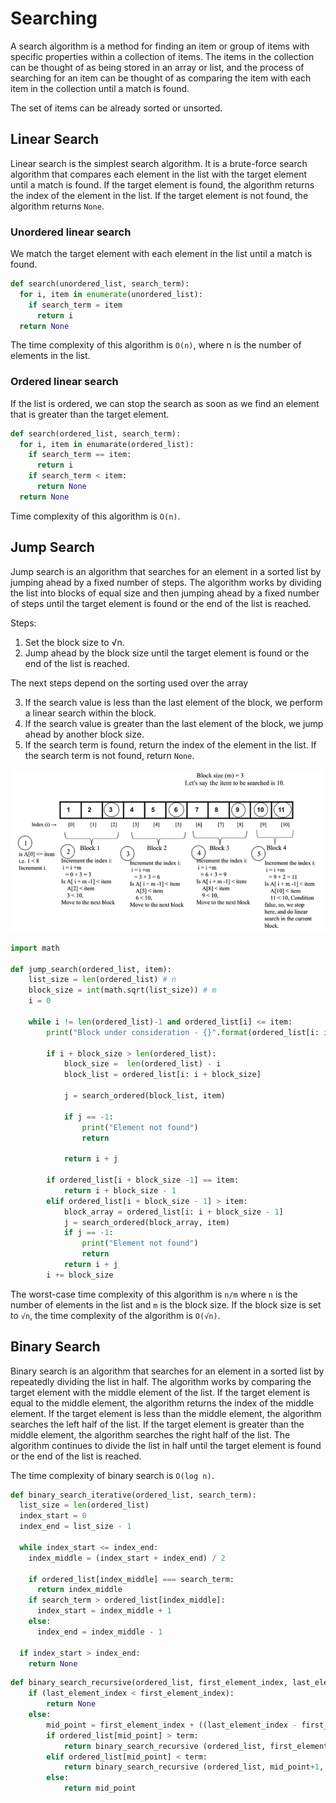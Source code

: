 # Searching

A search algorithm is a method for finding an item or group of items with specific properties within a collection of items. The items in the collection can be thought of as being stored in an array or list, and the process of searching for an item can be thought of as comparing the item with each item in the collection until a match is found.

The set of items can be already sorted or unsorted.

## Linear Search

Linear search is the simplest search algorithm. It is a brute-force search algorithm that compares each element in the list with the target element until a match is found. If the target element is found, the algorithm returns the index of the element in the list. If the target element is not found, the algorithm returns `None`.

### Unordered linear search

We match the target element with each element in the list until a match is found.

```python
def search(unordered_list, search_term):
  for i, item in enumerate(unordered_list):
    if search_term = item
      return i
  return None
```

The time complexity of this algorithm is `O(n)`, where n is the number of elements in the list.

### Ordered linear search

If the list is ordered, we can stop the search as soon as we find an element that is greater than the target element.

```python
def search(ordered_list, search_term):
  for i, item in enumarate(ordered_list):
    if search_term == item:
      return i
    if search_term < item:
      return None
  return None
```

Time complexity of this algorithm is `O(n)`.

## Jump Search

Jump search is an algorithm that searches for an element in a sorted list by jumping ahead by a fixed number of steps. The algorithm works by dividing the list into blocks of equal size and then jumping ahead by a fixed number of steps until the target element is found or the end of the list is reached.

Steps:

1. Set the block size to √n.
2. Jump ahead by the block size until the target element is found or the end of the list is reached.

The next steps depend on the sorting used over the array

3. If the search value is less than the last element of the block, we perform a linear search within the block.
4. If the search value is greater than the last element of the block, we jump ahead by another block size.
5. If the search term is found, return the index of the element in the list. If the search term is not found, return `None`.

![alt text](image.png)

```python
import math

def jump_search(ordered_list, item):
    list_size = len(ordered_list) # n
    block_size = int(math.sqrt(list_size)) # m
    i = 0

    while i != len(ordered_list)-1 and ordered_list[i] <= item:
        print("Block under consideration - {}".format(ordered_list[i: i+block_size]))

        if i + block_size > len(ordered_list):
            block_size =  len(ordered_list) - i
            block_list = ordered_list[i: i + block_size]

            j = search_ordered(block_list, item)

            if j == -1:
                print("Element not found")
                return

            return i + j

        if ordered_list[i + block_size -1] == item:
            return i + block_size - 1
        elif ordered_list[i + block_size - 1] > item:
            block_array = ordered_list[i: i + block_size - 1]
            j = search_ordered(block_array, item)
            if j == -1:
                print("Element not found")
                return
            return i + j
        i += block_size
```

The worst-case time complexity of this algorithm is `n/m` where `n` is the number of elements in the list and `m` is the block size.
If the block size is set to `√n`, the time complexity of the algorithm is `O(√n)`.

## Binary Search

Binary search is an algorithm that searches for an element in a sorted list by repeatedly dividing the list in half. The algorithm works by comparing the target element with the middle element of the list. If the target element is equal to the middle element, the algorithm returns the index of the middle element. If the target element is less than the middle element, the algorithm searches the left half of the list. If the target element is greater than the middle element, the algorithm searches the right half of the list. The algorithm continues to divide the list in half until the target element is found or the end of the list is reached.

The time complexity of binary search is `O(log n)`.

```python
def binary_search_iterative(ordered_list, search_term):
  list_size = len(ordered_list)
  index_start = 0
  index_end = list_size - 1

  while index_start <= index_end:
    index_middle = (index_start + index_end) / 2

    if ordered_list[index_middle] === search_term:
      return index_middle
    if search_term > ordered_list[index_middle]:
      index_start = index_middle + 1
    else:
      index_end = index_middle - 1

  if index_start > index_end:
    return None

```

```python
def binary_search_recursive(ordered_list, first_element_index, last_element_index, term):
    if (last_element_index < first_element_index):
        return None
    else:
        mid_point = first_element_index + ((last_element_index - first_element_index) // 2)
        if ordered_list[mid_point] > term:
            return binary_search_recursive (ordered_list, first_element_index, mid_point-1, term)
        elif ordered_list[mid_point] < term:
            return binary_search_recursive (ordered_list, mid_point+1, last_element_index, term)
        else:
            return mid_point
```
